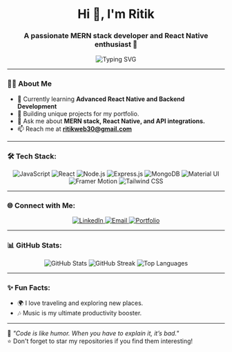 <h1 align="center">Hi 👋, I'm Ritik</h1>
<h3 align="center">A passionate MERN stack developer and React Native enthusiast 🚀</h3>

<p align="center">
  <img src="https://readme-typing-svg.herokuapp.com?font=Fira+Code&size=22&pause=1000&color=F7AB0A&center=true&vCenter=true&width=500&lines=Welcome+to+my+GitHub+profile!+;MERN+Stack+Developer;React+Native+Enthusiast;Open+to+Exciting+Opportunities" alt="Typing SVG" />
</p>

---

### 👨‍💻 About Me
- 🌱 Currently learning **Advanced React Native and Backend Development**  
- 💼 Building unique projects for my portfolio.  
- 💬 Ask me about **MERN stack, React Native, and API integrations.**  
- 📫 Reach me at **ritikweb30@gmail.com**  

---

### 🛠️ Tech Stack:
<div align="center">
  <img src="https://img.shields.io/badge/JavaScript-000?style=for-the-badge&logo=javascript&logoColor=F7DF1E" alt="JavaScript"/>
  <img src="https://img.shields.io/badge/React-000?style=for-the-badge&logo=react&logoColor=61DAFB" alt="React"/>
  <img src="https://img.shields.io/badge/Node.js-000?style=for-the-badge&logo=node.js&logoColor=339933" alt="Node.js"/>
  <img src="https://img.shields.io/badge/Express.js-000?style=for-the-badge&logo=express&logoColor=white" alt="Express.js"/>
  <img src="https://img.shields.io/badge/MongoDB-000?style=for-the-badge&logo=mongodb&logoColor=47A248" alt="MongoDB"/>
  <img src="https://img.shields.io/badge/Material%20UI-000?style=for-the-badge&logo=mui&logoColor=007FFF" alt="Material UI"/>
  <img src="https://img.shields.io/badge/Framer%20Motion-000?style=for-the-badge&logo=framer&logoColor=white" alt="Framer Motion"/>
  <img src="https://img.shields.io/badge/TailwindCSS-000?style=for-the-badge&logo=tailwindcss&logoColor=06B6D4" alt="Tailwind CSS"/>
</div>

---

### 🌐 Connect with Me:
<div align="center">
  <a href="https://www.linkedin.com/in/ritik-03b8aa288" target="_blank">
    <img src="https://img.shields.io/badge/LinkedIn-000?style=for-the-badge&logo=linkedin&logoColor=0077B5" alt="LinkedIn"/>
  </a>
  <a href="mailto:ritikweb30@gmail.com" target="_blank">
    <img src="https://img.shields.io/badge/Email-000?style=for-the-badge&logo=gmail&logoColor=EA4335" alt="Email"/>
  </a>
  <a href="https://ritik-web.netlify.app" target="_blank">
    <img src="https://img.shields.io/badge/Portfolio-000?style=for-the-badge&logo=google-chrome&logoColor=4285F4" alt="Portfolio"/>
  </a>
</div>

---

### 📊 GitHub Stats:
<div align="center">
  <img src="https://github-readme-stats.vercel.app/api?username=RitikWeb22&show_icons=true&theme=radical" alt="GitHub Stats" />
  <img src="https://github-readme-streak-stats.herokuapp.com/?user=RitikWeb22&theme=radical" alt="GitHub Streak" />
  <img src="https://github-readme-stats.vercel.app/api/top-langs/?username=RitikWeb22&layout=compact&theme=radical" alt="Top Languages" />
</div>

---

### ✨ Fun Facts:
- 🌍 I love traveling and exploring new places.  
- 🎶 Music is my ultimate productivity booster.  

---

💖 *"Code is like humor. When you have to explain it, it’s bad."*  
⭐ Don't forget to star my repositories if you find them interesting!

